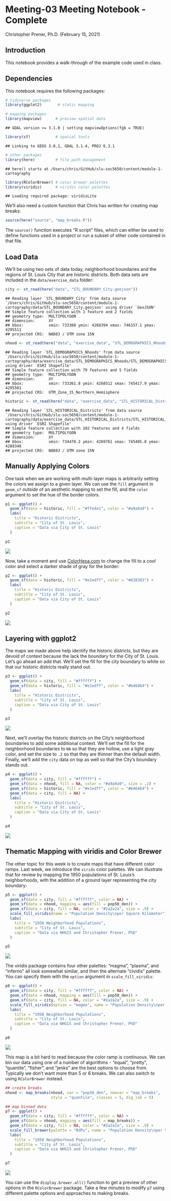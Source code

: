 Meeting-03 Meeting Notebook - Complete
================
Christopher Prener, Ph.D.
(February 15, 2021)

## Introduction

This notebook provides a walk-through of the example code used in class.

## Dependencies

This notebook requires the following packages:

``` r
# tidyverse packages
library(ggplot2)       # static mapping

# mapping packages
library(mapview)      # preview spatial data
```

    ## GDAL version >= 3.1.0 | setting mapviewOptions(fgb = TRUE)

``` r
library(sf)           # spatial tools
```

    ## Linking to GEOS 3.8.1, GDAL 3.1.4, PROJ 6.3.1

``` r
# other packages
library(here)         # file path management
```

    ## here() starts at /Users/chris/GitHub/slu-soc5650/content/module-1-cartography

``` r
library(RColorBrewer) # color brewer palettes
library(viridis)      # viridis color palettes
```

    ## Loading required package: viridisLite

We’ll also need a custom function that Chris has written for creating
map breaks:

``` r
source(here("source", "map_breaks.R"))
```

The `source()` function executes “R script” files, which can either be
used to define functions used in a project or run a subset of other code
contained in that file.

## Load Data

We’ll be using two sets of data today, neighborhood boundaries and the
regions of St. Louis City that are historic districts. Both data sets
are included in the `data/exercise_data` folder:

``` r
city <- st_read(here("data", "STL_BOUNDARY_City.geojson"))
```

    ## Reading layer `STL_BOUNDARY_City' from data source `/Users/chris/GitHub/slu-soc5650/content/module-1-cartography/data/STL_BOUNDARY_City.geojson' using driver `GeoJSON'
    ## Simple feature collection with 1 feature and 2 fields
    ## geometry type:  MULTIPOLYGON
    ## dimension:      XY
    ## bbox:           xmin: 733360 ymin: 4268394 xmax: 746157.1 ymax: 4295511
    ## projected CRS:  NAD83 / UTM zone 15N

``` r
nhood <- st_read(here("data", "exercise_data", "STL_DEMOGRAPHICS_Nhoods", "STL_DEMOGRAPHICS_Nhoods.shp"))
```

    ## Reading layer `STL_DEMOGRAPHICS_Nhoods' from data source `/Users/chris/GitHub/slu-soc5650/content/module-1-cartography/data/exercise_data/STL_DEMOGRAPHICS_Nhoods/STL_DEMOGRAPHICS_Nhoods.shp' using driver `ESRI Shapefile'
    ## Simple feature collection with 79 features and 5 fields
    ## geometry type:  MULTIPOLYGON
    ## dimension:      XY
    ## bbox:           xmin: 733361.8 ymin: 4268512 xmax: 745417.9 ymax: 4295501
    ## projected CRS:  UTM_Zone_15_Northern_Hemisphere

``` r
historic <- st_read(here("data", "exercise_data", "STL_HISTORICAL_Districts", "STL_HISTORICAL_Districts.shp"))
```

    ## Reading layer `STL_HISTORICAL_Districts' from data source `/Users/chris/GitHub/slu-soc5650/content/module-1-cartography/data/exercise_data/STL_HISTORICAL_Districts/STL_HISTORICAL_Districts.shp' using driver `ESRI Shapefile'
    ## Simple feature collection with 102 features and 4 fields
    ## geometry type:  MULTIPOLYGON
    ## dimension:      XY
    ## bbox:           xmin: 734470.2 ymin: 4269761 xmax: 745405.8 ymax: 4288348
    ## projected CRS:  NAD83 / UTM zone 15N

## Manually Applying Colors

One task when we are working with multi-layer maps is arbitrarily
setting the colors we assign to a given layer. We can use the `fill`
argument in `geom_sf` *outside* of an aesthetic mapping to set the fill,
and the `color` argument to set the hue of the border colors.

``` r
p1 <- ggplot() +
  geom_sf(data = historic, fill = "#ffe4e1", color = "#a9a9a9") +
  labs(
    title = "Historic Districts",
    subtitle = "City of St. Louis",
    caption = "Data via City of St. Louis"
  )

p1
```

![](meeting-03-complete_files/figure-gfm/historic-districts-1-1.png)<!-- -->

Now, take a moment and use [ColorHexa.com](https://www.colorhexa.com) to
change the fill to a *cool* color and select a darker shade of gray for
the border:

``` r
p2 <- ggplot() +
  geom_sf(data = historic, fill = "#e1edff", color = "#838383") +
  labs(
    title = "Historic Districts",
    subtitle = "City of St. Louis",
    caption = "Data via City of St. Louis"
  )

p2
```

![](meeting-03-complete_files/figure-gfm/historic-districts-2-1.png)<!-- -->

## Layering with ggplot2

The maps we made above help identify the historic districts, but they
are devoid of context because the lack the boundary for the City of
St. Louis. Let’s go ahead an add that. We’ll set the fill for the city
boundary to white so that our historic districts really stand out.

``` r
p3 <- ggplot() +
  geom_sf(data = city, fill = "#ffffff") +
  geom_sf(data = historic, fill = "#e1edff", color = "#646464") +
  labs(
    title = "Historic Districts",
    subtitle = "City of St. Louis",
    caption = "Data via City of St. Louis"
  )

p3
```

![](meeting-03-complete_files/figure-gfm/historic-districts-3-1.png)<!-- -->

Next, we’ll overlay the historic districts on the City’s neighborhood
boundaries to add some additional context. We’ll set the fill for the
neighborhood boundaries to `NA` so that they are hollow, use a light
gray color, and set the size to `.2` so that they are thinner than the
default width. Finally, we’ll add the `city` data on top as well so that
the City’s boundary stands out.

``` r
p4 <- ggplot() +
  geom_sf(data = city, fill = "#ffffff") +
  geom_sf(data = nhood, fill = NA, color = "#a9a9a9", size = .2) +
  geom_sf(data = historic, fill = "#e1edff", color = "#646464") +
  geom_sf(data = city, fill = NA) +
  labs(
    title = "Historic Districts",
    subtitle = "City of St. Louis",
    caption = "Data via City of St. Louis"
  )

p4
```

![](meeting-03-complete_files/figure-gfm/historic-districts-4-1.png)<!-- -->

## Thematic Mapping with viridis and Color Brewer

The other topic for this week is to create maps that have different
color ramps. Last week, we introduce the `virids` color palettes. We can
illustrate that for review by mapping the 1950 populations of
St. Louis’s neighborhoods, with the addition of a ground layer
representing the city boundary:

``` r
p5 <- ggplot() +
  geom_sf(data = city, fill = "#ffffff", color = NA) +
  geom_sf(data = nhood, mapping = aes(fill = pop50_den)) +
  geom_sf(data = city, fill = NA, color = "#2a2a2a", size = .9) +
  scale_fill_viridis(name = "Population Density\nper Square Kilometer") +
  labs(
    title = "1950 Neighborhood Populations",
    subtitle = "City of St. Louis",
    caption = "Data via NHGIS and Christopher Prener, PhD"
  )

p5
```

![](meeting-03-complete_files/figure-gfm/nhood-pop-1-1.png)<!-- -->

The viridis package contains four other palettes: “magma”, “plasma”, and
“inferno” all look somewhat similar, and then the alternate “cividis”
palette. You can specify them with the `option` argument in
`scale_fill_viridis`:

``` r
p6 <- ggplot() +
  geom_sf(data = city, fill = "#ffffff", color = NA) +
  geom_sf(data = nhood, mapping = aes(fill = pop50_den)) +
  geom_sf(data = city, fill = NA, color = "#2a2a2a", size = .9) +
  scale_fill_viridis(option = "magma", name = "Population Density\nper Square Kilometer") +
  labs(
    title = "1950 Neighborhood Populations",
    subtitle = "City of St. Louis",
    caption = "Data via NHGIS and Christopher Prener, PhD"
  )

p6
```

![](meeting-03-complete_files/figure-gfm/nhood-pop-2-1.png)<!-- -->

This map is a bit hard to read because the color ramp is continuous. We
can bin our data using one of a number of algorithms - “equal”,
“pretty”, “quantile”, “fisher”, and “jenks” are the best options to
choose from. Typically we don’t want more than 5 or 6 breaks. We can
also switch to using `RColorBrewer` instead.

``` r
## create breaks
nhood <- map_breaks(nhood, var = "pop50_den", newvar = "map_breaks",
                    style = "quantile", classes = 5, dig_lab = 5)

## map binned data
p7 <- ggplot() +
  geom_sf(data = city, fill = "#ffffff", color = NA) +
  geom_sf(data = nhood, mapping = aes(fill = map_breaks)) +
  geom_sf(data = city, fill = NA, color = "#2a2a2a", size = .9) +
  scale_fill_brewer(palette = "RdPu", name = "Population Density\nper Square Kilometer") +
  labs(
    title = "1950 Neighborhood Populations",
    subtitle = "City of St. Louis",
    caption = "Data via NHGIS and Christopher Prener, PhD"
  )

p7
```

![](meeting-03-complete_files/figure-gfm/nhood-pop-3-1.png)<!-- -->

You can use the `display.brewer.all()` function to get a preview of
other options in the `RColorBrewer` package. Take a few minutes to
modify `p7` using different palette options and approaches to making
breaks.

